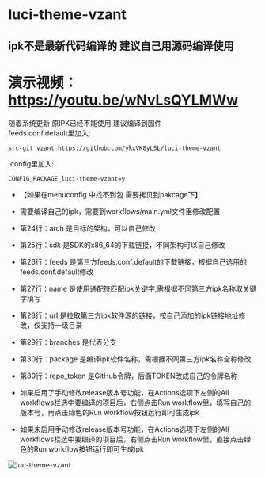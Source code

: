 # luci-theme-vzant
## ipk不是最新代码编译的 建议自己用源码编译使用 
# 演示视频：https://youtu.be/wNvLsQYLMWw
随着系统更新 原IPK已经不能使用 建议编译到固件   
feeds.conf.default里加入: 
```
src-git vzant https://github.com/ykxVK8yL5L/luci-theme-vzant
```

.config里加入:
```
CONFIG_PACKAGE_luci-theme-vzant=y
```

- 【如果在menuconfig 中找不到包  需要拷贝到pakcage下】

- 需要编译自己的ipk，需要到workflows/main.yml文件里修改配置
  
- 第24行：arch 是目标的架构，可以自己修改
- 第25行：sdk 是SDK的x86_64的下载链接，不同架构可以自己修改
- 第26行：feeds 是第三方feeds.conf.default的下载链接，根据自己选用的feeds.conf.default修改
- 第27行：name 是使用通配符匹配ipk关键字,需根据不同第三方ipk名称取关键字填写
- 第28行：url 是拉取第三方ipk软件源的链接，按自己添加的ipk链接地址修改，仅支持一级目录
- 第29行：branches 是代表分支
- 第30行：package 是编译ipk软件名称，需根据不同第三方ipk名称全称修改
- 第80行：repo_token 是GitHub令牌，后面TOKEN改成自己的令牌名称
- 如果启用了手动修改release版本号功能，在Actions选项下左侧的All workflows栏选中要编译的项目后，右侧点击Run workflow里，填写自己的版本号，再点击绿色的Run workflow按钮运行即可生成ipk
- 如果未启用手动修改release版本号功能，在Actions选项下左侧的All workflows栏选中要编译的项目后，右侧点击Run workflow里，直接点击绿色的Run workflow按钮运行即可生成ipk



![luc-theme-vzant](https://github.com/ykxVK8yL5L/luci-theme-vzant/raw/main/ScreenShot.png)
